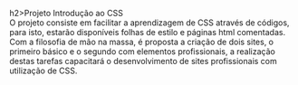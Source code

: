 h2>Projeto Introdução ao CSS</h2><br>
O projeto consiste em facilitar a aprendizagem de CSS através de códigos, para isto, estarão disponíveis folhas de estilo e páginas html comentadas. Com a filosofia de mão na massa, é proposta a criação de dois sites, o primeiro básico e o segundo com elementos profissionais, a realização destas tarefas capacitará o desenvolvimento de sites profissionais com utilização de CSS.

